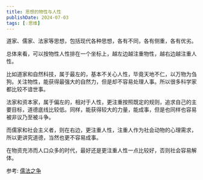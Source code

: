 ```yaml
---
title: 思想的物性与人性
publishDate: 2024-07-03
tags: [💡思维]
---
```


道家、儒家、法家等思想，包括现代各种思想，各有不同，各有侧重，各有优劣。

总体来看，可以按物性人性排在一个坐标上，越左边越注重物性，越右边越注重人性。

比如道家和自然科技，属于最左的，基本不关心人性，毕竟天地不仁，以万物为刍狗。关注物性，能获得最强大的自然力，但是却不容易处理人事。所以很多科学家都比较不谙世事。

法家和资本家，属于偏左的，相对于人性，更注重按照既定的规则，追求自己的主要目标，道德底线比较低。同样，能获得较大的力量，能成事，但是也同样也容易被非议乃至被斗争。

而儒家和社会主义者，则在右边，更注重人性，注重人作为社会动物的心理需求，所以更讲究道德，当然也更不容易成事。

在物资充沛而人口众多的时代，最好还是更注重人性一点比较好，否则社会容易解体。

参考: [儒法之争](https://www.bilibili.com/video/BV1is4y1P7g2/)

